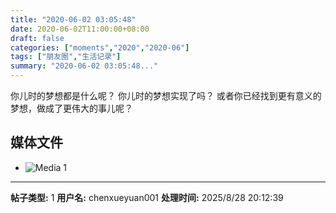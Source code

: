 ```yaml
---
title: "2020-06-02 03:05:48"
date: 2020-06-02T11:00:00+08:00
draft: false
categories: ["moments","2020","2020-06"]
tags: ["朋友圈","生活记录"]
summary: "2020-06-02 03:05:48..."
---
```


你儿时的梦想都是什么呢？
你儿时的梦想实现了吗？
或者你已经找到更有意义的梦想，做成了更伟大的事儿呢？

## 媒体文件

- ![Media 1](/Moments/photos/2020-06-02/202006020305480.jpg)

---

**帖子类型:** 1
**用户名:** chenxueyuan001
**处理时间:** 2025/8/28 20:12:39